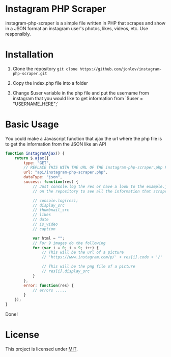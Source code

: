 # Instagram PHP Scraper

instagram-php-scraper is a simple file written in PHP that scrapes and show in a JSON format an instagram user's photos, likes, videos, etc. Use responsibly.

# Installation
1. Clone the repository
`git clone https://github.com/jonlov/instagram-php-scraper.git`

2. Copy the index.php file into a folder

3. Change $user variable in the php file and put the username from instagram that you would like to get information from
`$user = "USERNAME_HERE";`

# Basic Usage
You could make a Javascript function that ajax the url where the php file is to get the information from the JSON like an API
```javascript
function instagramAjax() {
    return $.ajax({
        type: "GET",
        // REPLACE THIS WITH THE URL OF THE instagram-php-scraper.php FILE
        url: "api/instagram-php-scraper.php",
        dataType: "json",
        success: function(res) {
            // Just console.log the res or have a look to the example.json
            // on the repository to see all the information that scrapes from instagram

            // console.log(res);
            // display_src
            // thumbnail_src
            // likes
            // date
            // is_video
            // caption

            var html = "";
            // For 9 images do the following
            for (var i = 0; i < 9; i++) {
                // This will be the url of a picture
                // 'https://www.instagram.com/p/' + res[i].code + '/'

                // This will be the png file of a picture
                // res[i].display_src
            }
        },
        error: function(res) {
            // errors .....
        }
    });
}
```

Done!

# License

This project is licensed under [MIT](https://github.com/jonlov/instagram-php-scraper/blob/master/LICENSE).
